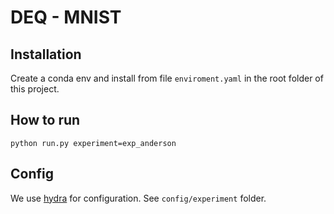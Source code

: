 # DEQ - MNIST
## Installation
Create a conda env and install from file `enviroment.yaml` in the root folder of this project.

## How to run
`python run.py experiment=exp_anderson`

## Config
We use [hydra](https://hydra.cc/docs/intro/) for configuration.
See `config/experiment` folder.
